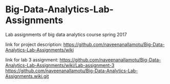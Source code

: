 # Big-Data-Analytics-Lab-Assignments
Lab assignments of big data analytics course spring 2017

link for project description: https://github.com/naveenanallamotu/Big-Data-Analytics-Lab-Assignments/wiki

link for lab 3 assignment: https://github.com/naveenanallamotu/Big-Data-Analytics-Lab-Assignments/wiki/Lab-assignment-3
https://github.com/naveenanallamotu/Big-Data-Analytics-Lab-Assignments.wiki.git
